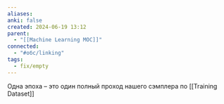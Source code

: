 ```yaml
---
aliases: 
anki: false
created: 2024-06-19 13:12
parent:
  - "[[Machine Learning MOC]]"
connected:
  - "#обс/linking"
tags:
  - fix/empty
---
```

 
 Одна эпоха – это один полный проход нашего сэмплера по [[Training Dataset]]